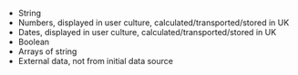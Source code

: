 <ul>
    <li>String</li>
    <li>Numbers, displayed in user culture, calculated/transported/stored in UK</li>
    <li>Dates, displayed in user culture, calculated/transported/stored in UK</li>
    <li>Boolean</li>
    <li>Arrays of string</li>
    <li>External data, not from initial data source</li>
</ul>